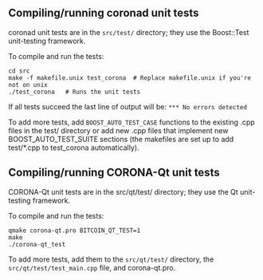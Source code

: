Compiling/running coronad unit tests
------------------------------------

coronad unit tests are in the `src/test/` directory; they
use the Boost::Test unit-testing framework.

To compile and run the tests:

	cd src
	make -f makefile.unix test_corona  # Replace makefile.unix if you're not on unix
	./test_corona   # Runs the unit tests

If all tests succeed the last line of output will be:
`*** No errors detected`

To add more tests, add `BOOST_AUTO_TEST_CASE` functions to the existing
.cpp files in the test/ directory or add new .cpp files that
implement new BOOST_AUTO_TEST_SUITE sections (the makefiles are
set up to add test/*.cpp to test_corona automatically).


Compiling/running CORONA-Qt unit tests
---------------------------------------

CORONA-Qt unit tests are in the src/qt/test/ directory; they
use the Qt unit-testing framework.

To compile and run the tests:

	qmake corona-qt.pro BITCOIN_QT_TEST=1
	make
	./corona-qt_test

To add more tests, add them to the `src/qt/test/` directory,
the `src/qt/test/test_main.cpp` file, and corona-qt.pro.
